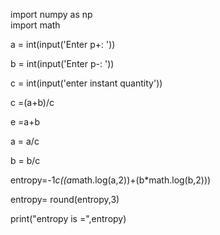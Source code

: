 import numpy as np
<br/>
import math
<br/>

a = int(input('Enter p+: '))
<br/>

b = int(input('Enter p-: '))
<br/>

c = int(input('enter instant quantity'))
<br/>

c =(a+b)/c
<br/>

e =a+b
<br/>

a = a/c
<br/>

b = b/c
<br/>

entropy=-1*c((a*math.log(a,2))+(b*math.log(b,2)))
<br/>

entropy= round(entropy,3)
<br/>

print("entropy is =",entropy)
<br/>


